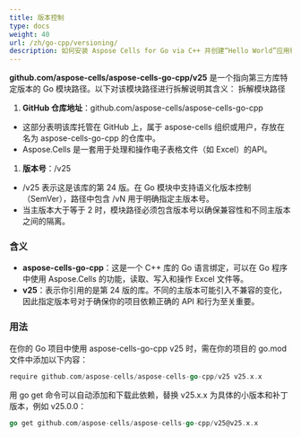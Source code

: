 ```yaml
---
title: 版本控制
type: docs
weight: 40
url: /zh/go-cpp/versioning/
description: 如何安装 Aspose Cells for Go via C++ 并创建“Hello World”应用程序。
---
```


**github.com/aspose-cells/aspose-cells-go-cpp/v25** 是一个指向第三方库特定版本的 Go 模块路径。以下对该模块路径进行拆解说明其含义：
拆解模块路径

1. **GitHub 仓库地址**：github.com/aspose-cells/aspose-cells-go-cpp

- 这部分表明该库托管在 GitHub 上，属于 aspose-cells 组织或用户，存放在名为 aspose-cells-go-cpp 的仓库中。
- Aspose.Cells 是一套用于处理和操作电子表格文件（如 Excel）的API。

1. **版本号**：/v25

- /v25 表示这是该库的第 24 版。在 Go 模块中支持语义化版本控制（SemVer），路径中包含 /vN 用于明确指定主版本号。
- 当主版本大于等于 2 时，模块路径必须包含版本号以确保兼容性和不同主版本之间的隔离。

### **含义**

- **aspose-cells-go-cpp**：这是一个 C++ 库的 Go 语言绑定，可以在 Go 程序中使用 Aspose.Cells 的功能，读取、写入和操作 Excel 文件等。
- **v25**：表示你引用的是第 24 版的库。不同的主版本可能引入不兼容的变化，因此指定版本号对于确保你的项目依赖正确的 API 和行为至关重要。

### **用法**

在你的 Go 项目中使用 aspose-cells-go-cpp v25 时，需在你的项目的 go.mod 文件中添加以下内容：

```Go
require github.com/aspose-cells/aspose-cells-go-cpp/v25 v25.x.x
```

用 go get 命令可以自动添加和下载此依赖，替换 v25.x.x 为具体的小版本和补丁版本，例如 v25.0.0：

```Go
go get github.com/aspose-cells/aspose-cells-go-cpp/v25@v25.x.x
```
